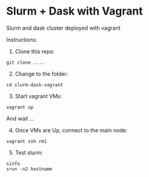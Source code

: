 # Slurm + Dask with Vagrant

Slurm and dask cluster deployed with vagrant

Instructions:

1. Clone this repo:

```
git clone ....
```

2. Change to the folder:

```
cd slurm-dask-vagrant
```

3. Start vagrant VMs:

```
vagrant up
```

And wait ...

4. Once VMs are Up, connect to the main node:

```
vagrant ssh rm1
```

5. Test slurm:

```
sinfo
srun -n2 hostname
```

